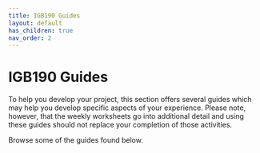 ```yaml
---
title: IGB190 Guides
layout: default
has_children: true
nav_order: 2
---
```


# IGB190 Guides
To help you develop your project, this section offers several guides which may help you develop specific aspects of your experience. Please note, however, that the weekly worksheets go into additional detail and using these guides should not replace your completion of those activities.

Browse some of the guides found below.